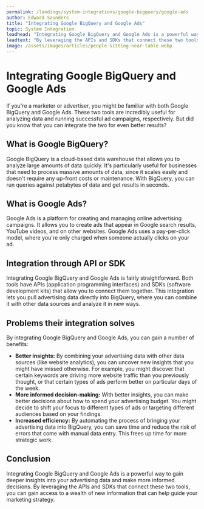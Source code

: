 ```yaml
---
permalink: /landings/system-integrations/google-bigquery/google-ads
author: Edward Saunders
title: "Integrating Google BigQuery and Google Ads"
topic: System Integration
leadhead: "Integrating Google BigQuery and Google Ads is a powerful way to gain deeper insights into your advertising data and make more informed decisions"
leadtext: "By leveraging the APIs and SDKs that connect these two tools, you can gain access to a wealth of new information that can help guide your marketing strategy."
image: /assets/images/articles/people-sitting-near-table.webp
---
```

<div class="arttext">	<h1>Integrating Google BigQuery and Google Ads</h1>
	<p>If you're a marketer or advertiser, you might be familiar with both Google BigQuery and Google Ads. These two tools are incredibly useful for analyzing data and running successful ad campaigns, respectively. But did you know that you can integrate the two for even better results?</p>
	<h2>What is Google BigQuery?</h2>
	<p>Google BigQuery is a cloud-based data warehouse that allows you to analyze large amounts of data quickly. It's particularly useful for businesses that need to process massive amounts of data, since it scales easily and doesn't require any up-front costs or maintenance. With BigQuery, you can run queries against petabytes of data and get results in seconds.</p>
	<h2>What is Google Ads?</h2>
	<p>Google Ads is a platform for creating and managing online advertising campaigns. It allows you to create ads that appear in Google search results, YouTube videos, and on other websites. Google Ads uses a pay-per-click model, where you're only charged when someone actually clicks on your ad.</p>
	<h2>Integration through API or SDK</h2>
	<p>Integrating Google BigQuery and Google Ads is fairly straightforward. Both tools have APIs (application programming interfaces) and SDKs (software development kits) that allow you to connect them together. This integration lets you pull advertising data directly into BigQuery, where you can combine it with other data sources and analyze it in new ways.</p>
	<h2>Problems their integration solves</h2>
	<p>By integrating Google BigQuery and Google Ads, you can gain a number of benefits:</p>
	<ul>
		<li><strong>Better insights:</strong> By combining your advertising data with other data sources (like website analytics), you can uncover new insights that you might have missed otherwise. For example, you might discover that certain keywords are driving more website traffic than you previously thought, or that certain types of ads perform better on particular days of the week.</li>
		<li><strong>More informed decision-making:</strong> With better insights, you can make better decisions about how to spend your advertising budget. You might decide to shift your focus to different types of ads or targeting different audiences based on your findings.</li>
		<li><strong>Increased efficiency:</strong> By automating the process of bringing your advertising data into BigQuery, you can save time and reduce the risk of errors that come with manual data entry. This frees up time for more strategic work.</li>
	</ul>
	<h2>Conclusion</h2>
	<p>Integrating Google BigQuery and Google Ads is a powerful way to gain deeper insights into your advertising data and make more informed decisions. By leveraging the APIs and SDKs that connect these two tools, you can gain access to a wealth of new information that can help guide your marketing strategy.</p>
</div>